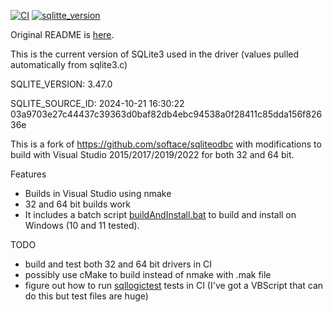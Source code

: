 [![CI](https://github.com/msi-cxb/sqliteodbc/actions/workflows/CI.yml/badge.svg)](https://github.com/msi-cxb/sqliteodbc/actions/workflows/CI.yml) [![sqlitte_version](https://github.com/msi-cxb/sqliteodbc/actions/workflows/sqlite_version.yml/badge.svg)](https://github.com/msi-cxb/sqliteodbc/actions/workflows/sqlite_version.yml)

Original README is [here](https://github.com/msi-cxb/sqliteodbc/blob/master/README).

This is the current version of SQLite3 used in the driver (values pulled automatically from sqlite3.c)

SQLITE_VERSION: 3.47.0

SQLITE_SOURCE_ID: 2024-10-21 16:30:22 03a9703e27c44437c39363d0baf82db4ebc94538a0f28411c85dda156f82636e

This is a fork of https://github.com/softace/sqliteodbc with modifications to build with Visual Studio 2015/2017/2019/2022 for both 32 and 64 bit. 

Features
- Builds in Visual Studio using nmake
- 32 and 64 bit builds work
- It includes a batch script [buildAndInstall.bat](https://github.com/msi-cxb/sqliteodbc/blob/master/buildAndInstall.bat) to build and install on Windows (10 and 11 tested).

TODO
- build and test both 32 and 64 bit drivers in CI
- possibly use cMake to build instead of nmake with .mak file
- figure out how to run [sqllogictest](https://sqlite.org/sqllogictest/info/trunk) tests in CI (I've got a VBScript that can do this but test files are huge)




